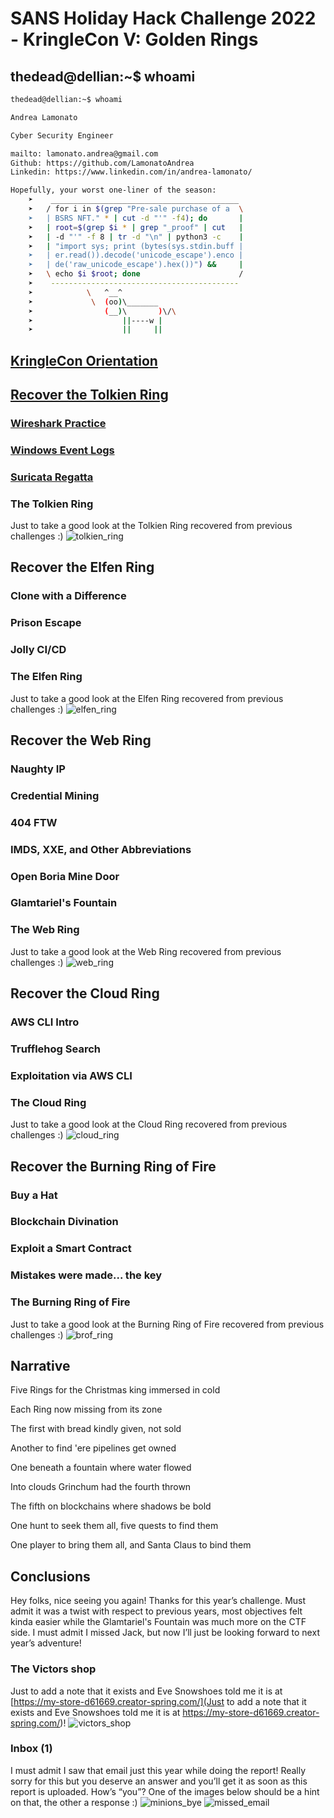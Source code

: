 # SANS Holiday Hack Challenge 2022 - KringleCon V: Golden Rings

## thedead@dellian:~$ whoami
```bash
thedead@dellian:~$ whoami

Andrea Lamonato

Cyber Security Engineer

mailto: lamonato.andrea@gmail.com
Github: https://github.com/LamonatoAndrea
Linkedin: https://www.linkedin.com/in/andrea-lamonato/

Hopefully, your worst one-liner of the season:
    ➤    __________________________________________
    ➤   / for i in $(grep "Pre-sale purchase of a  \
    ➤   | BSRS NFT." * | cut -d "'" -f4); do       |
    ➤   | root=$(grep $i * | grep "_proof" | cut   |
    ➤   | -d "'" -f 8 | tr -d "\n" | python3 -c    |
    ➤   | "import sys; print (bytes(sys.stdin.buff |
    ➤   | er.read()).decode('unicode_escape').enco |
    ➤   | de('raw_unicode_escape').hex())") &&     |
    ➤   \ echo $i $root; done                      /
    ➤    ------------------------------------------
    ➤            \   ^__^ 
    ➤             \  (oo)\_______
    ➤                (__)\       )\/\
    ➤                    ||----w |
    ➤                    ||     ||
```

## [KringleCon Orientation]()

## [Recover the Tolkien Ring]()

### [Wireshark Practice]()

### [Windows Event Logs]()

### [Suricata Regatta]()

### The Tolkien Ring
Just to take a good look at the Tolkien Ring recovered from previous challenges :)
![tolkien_ring](imgs/tolkien_ring.png)

## Recover the Elfen Ring

### Clone with a Difference

### Prison Escape

### Jolly CI/CD

### The Elfen Ring
Just to take a good look at the Elfen Ring recovered from previous challenges :)
![elfen_ring](imgs/elfen_ring.png)

## Recover the Web Ring

### Naughty IP

### Credential Mining

### 404 FTW

### IMDS, XXE, and Other Abbreviations

### Open Boria Mine Door

### Glamtariel's Fountain

### The Web Ring
Just to take a good look at the Web Ring recovered from previous challenges :)
![web_ring](imgs/web_ring.png)

## Recover the Cloud Ring

### AWS CLI Intro

### Trufflehog Search

### Exploitation via AWS CLI

### The Cloud Ring
Just to take a good look at the Cloud Ring recovered from previous challenges :)
![cloud_ring](imgs/cloud_ring.png)

## Recover the Burning Ring of Fire

### Buy a Hat

### Blockchain Divination

### Exploit a Smart Contract

### Mistakes were made... the key

### The Burning Ring of Fire
Just to take a good look at the Burning Ring of Fire recovered from previous challenges :)
![brof_ring](imgs/brof.png)

## Narrative
Five Rings for the Christmas king immersed in cold

Each Ring now missing from its zone

The first with bread kindly given, not sold

Another to find 'ere pipelines get owned

One beneath a fountain where water flowed

Into clouds Grinchum had the fourth thrown

The fifth on blockchains where shadows be bold

One hunt to seek them all, five quests to find them

One player to bring them all, and Santa Claus to bind them

## Conclusions
Hey folks, nice seeing you again! Thanks for this year’s challenge. Must admit it was a twist with respect
to previous years, most objectives felt kinda easier while the Glamtariel's Fountain was much more on the
CTF side. I must admit I missed Jack, but now I’ll just be looking forward to next year’s adventure!

### The Victors shop
Just to add a note that it exists and Eve Snowshoes told me it is at [https://my-store-d61669.creator-spring.com/](Just to add a note that it exists and Eve Snowshoes told me it is at
https://my-store-d61669.creator-spring.com/)!
![victors_shop](imgs/victors_shop.png)

### Inbox (1)
I must admit I saw that email just this year while doing the report! Really sorry for this but you deserve an
answer and you’ll get it as soon as this report is uploaded. How’s “you”? One of the images below should
be a hint on that, the other a response :)
![minions_bye](imgs/minons_bye.png)
![missed_email](imgs/missed_email.jpeg)